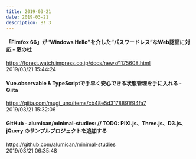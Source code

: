 ```yaml
---
title: 2019-03-21
date: 2019-03-21
description: B! 3
---
```


#### 「Firefox 66」が“Windows Hello”を介した“パスワードレス”なWeb認証に対応 - 窓の杜
https://forest.watch.impress.co.jp/docs/news/1175608.html<br>
2019/03/21 15:44:24<br>


#### Vue.observable &amp; TypeScriptで手早く安心できる状態管理を手に入れる - Qiita
https://qiita.com/mugi_uno/items/cb48e5d3178891f94fa7<br>
2019/03/21 15:32:06<br>


#### GitHub - alumican/minimal-studies: // TODO: PIXI.js、Three.js、D3.js、jQuery のサンプルプロジェクトを追加する
https://github.com/alumican/minimal-studies<br>
2019/03/21 06:35:48<br>


